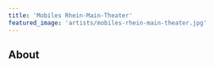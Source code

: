 ```yaml
---
title: 'Mobiles Rhein-Main-Theater'
featured_image: 'artists/mobiles-rhein-main-theater.jpg'
---
```


## About


